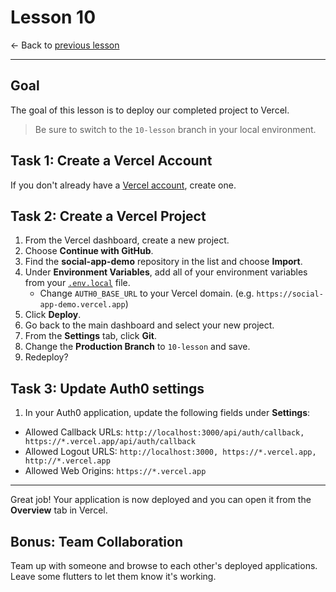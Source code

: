 # Lesson 10

<- Back to [previous lesson](https://github.com/mongodb-developer/social-app-demo/tree/9-lesson)

---

## Goal

The goal of this lesson is to deploy our completed project to Vercel.

> Be sure to switch to the `10-lesson` branch in your local environment.

## Task 1: Create a Vercel Account

If you don't already have a [Vercel account](https://vercel.com/signup), create one.

## Task 2: Create a Vercel Project

1. From the Vercel dashboard, create a new project.
1. Choose **Continue with GitHub**.
1. Find the **social-app-demo** repository in the list and choose **Import**.
1. Under **Environment Variables**, add all of your environment variables from your [`.env.local`](./.env.local) file.
    - Change `AUTH0_BASE_URL` to your Vercel domain. (e.g. `https://social-app-demo.vercel.app`)
1. Click **Deploy**.
1. Go back to the main dashboard and select your new project.
1. From the **Settings** tab, click **Git**.
1. Change the **Production Branch** to `10-lesson` and save.
1. Redeploy?

## Task 3: Update Auth0 settings

1. In your Auth0 application, update the following fields under **Settings**:
- Allowed Callback URLs: `http://localhost:3000/api/auth/callback, https://*.vercel.app/api/auth/callback`
- Allowed Logout URLS: `http://localhost:3000, https://*.vercel.app, http://*.vercel.app`
- Allowed Web Origins: `https://*.vercel.app`

---

Great job! Your application is now deployed and you can open it from the **Overview** tab in Vercel.

## Bonus: Team Collaboration

Team up with someone and browse to each other's deployed applications. Leave some flutters to let them know it's working.
